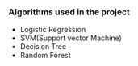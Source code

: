 ### Algorithms used in the project

- Logistic Regression
- SVM(Support vector Machine)
- Decision Tree
- Random Forest
